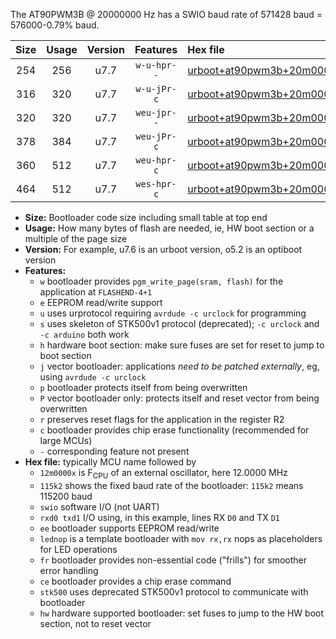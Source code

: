 The AT90PWM3B @ 20000000 Hz has a SWIO baud rate of 571428 baud = 576000-0.79% baud.

|Size|Usage|Version|Features|Hex file|
|:-:|:-:|:-:|:-:|:--|
|254|256|u7.7|`w-u-hpr--`|[urboot+at90pwm3b+20m0000x++576k0_swio_rxd4_txd3_lednop_hw.hex](https://raw.githubusercontent.com/stefanrueger/urboot.hex/main/mcus/at90pwm3b/external_oscillator/fcpu+20m0000_Hz/br++576k0_bps/urboot+at90pwm3b+20m0000x++576k0_swio_rxd4_txd3_lednop_hw.hex)|
|316|320|u7.7|`w-u-jPr-c`|[urboot+at90pwm3b+20m0000x++576k0_swio_rxd4_txd3_lednop_fr_ce.hex](https://raw.githubusercontent.com/stefanrueger/urboot.hex/main/mcus/at90pwm3b/external_oscillator/fcpu+20m0000_Hz/br++576k0_bps/urboot+at90pwm3b+20m0000x++576k0_swio_rxd4_txd3_lednop_fr_ce.hex)|
|320|320|u7.7|`weu-jpr--`|[urboot+at90pwm3b+20m0000x++576k0_swio_rxd4_txd3_ee_lednop.hex](https://raw.githubusercontent.com/stefanrueger/urboot.hex/main/mcus/at90pwm3b/external_oscillator/fcpu+20m0000_Hz/br++576k0_bps/urboot+at90pwm3b+20m0000x++576k0_swio_rxd4_txd3_ee_lednop.hex)|
|378|384|u7.7|`weu-jPr-c`|[urboot+at90pwm3b+20m0000x++576k0_swio_rxd4_txd3_ee_lednop_fr_ce.hex](https://raw.githubusercontent.com/stefanrueger/urboot.hex/main/mcus/at90pwm3b/external_oscillator/fcpu+20m0000_Hz/br++576k0_bps/urboot+at90pwm3b+20m0000x++576k0_swio_rxd4_txd3_ee_lednop_fr_ce.hex)|
|360|512|u7.7|`weu-hpr-c`|[urboot+at90pwm3b+20m0000x++576k0_swio_rxd4_txd3_ee_lednop_fr_ce_hw.hex](https://raw.githubusercontent.com/stefanrueger/urboot.hex/main/mcus/at90pwm3b/external_oscillator/fcpu+20m0000_Hz/br++576k0_bps/urboot+at90pwm3b+20m0000x++576k0_swio_rxd4_txd3_ee_lednop_fr_ce_hw.hex)|
|464|512|u7.7|`wes-hpr-c`|[urboot+at90pwm3b+20m0000x++576k0_swio_rxd4_txd3_ee_lednop_fr_ce_stk500_hw.hex](https://raw.githubusercontent.com/stefanrueger/urboot.hex/main/mcus/at90pwm3b/external_oscillator/fcpu+20m0000_Hz/br++576k0_bps/urboot+at90pwm3b+20m0000x++576k0_swio_rxd4_txd3_ee_lednop_fr_ce_stk500_hw.hex)|

- **Size:** Bootloader code size including small table at top end
- **Usage:** How many bytes of flash are needed, ie, HW boot section or a multiple of the page size
- **Version:** For example, u7.6 is an urboot version, o5.2 is an optiboot version
- **Features:**
  + `w` bootloader provides `pgm_write_page(sram, flash)` for the application at `FLASHEND-4+1`
  + `e` EEPROM read/write support
  + `u` uses urprotocol requiring `avrdude -c urclock` for programming
  + `s` uses skeleton of STK500v1 protocol (deprecated); `-c urclock` and `-c arduino` both work
  + `h` hardware boot section: make sure fuses are set for reset to jump to boot section
  + `j` vector bootloader: applications *need to be patched externally*, eg, using `avrdude -c urclock`
  + `p` bootloader protects itself from being overwritten
  + `P` vector bootloader only: protects itself and reset vector from being overwritten
  + `r` preserves reset flags for the application in the register R2
  + `c` bootloader provides chip erase functionality (recommended for large MCUs)
  + `-` corresponding feature not present
- **Hex file:** typically MCU name followed by
  + `12m0000x` is F<sub>CPU</sub> of an external oscillator, here 12.0000 MHz
  + `115k2` shows the fixed baud rate of the bootloader: `115k2` means 115200 baud
  + `swio` software I/O (not UART)
  + `rxd0 txd1` I/O using, in this example, lines RX `D0` and TX `D1`
  + `ee` bootloader supports EEPROM read/write
  + `lednop` is a template bootloader with `mov rx,rx` nops as placeholders for LED operations
  + `fr` bootloader provides non-essential code ("frills") for smoother error handling
  + `ce` bootloader provides a chip erase command
  + `stk500` uses deprecated STK500v1 protocol to communicate with bootloader
  + `hw` hardware supported bootloader: set fuses to jump to the HW boot section, not to reset vector
